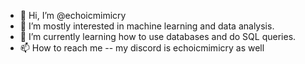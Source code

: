 - 👋 Hi, I’m @echoicmimicry
- 👀 I’m mostly interested in machine learning and data analysis.
- 🌱 I’m currently learning how to use databases and do SQL queries.
- 📫 How to reach me -- my discord is echoicmimicry as well

<!---
echoicmimicry/echoicmimicry is a ✨ special ✨ repository because its `README.md` (this file) appears on your GitHub profile.
You can click the Preview link to take a look at your changes.
--->
